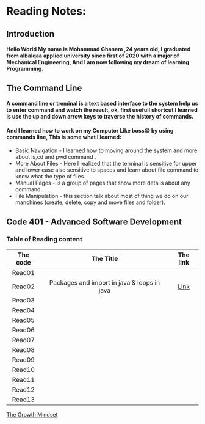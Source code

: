 # Reading Notes:

## Introduction
#### Hello World My name is Mohammad Ghanem ,24 years old, I graduated from albalqaa applied university since first of 2020 with a major of Mechanical Engineering, And I am now following my dream of learning Programming.
## The Command Line
#### A command line or treminal is a text based interface to the system help us to enter command and watch the result, ok, first usefull shortcut I learned is use the up and down arrow keys to traverse the history of commands.
#### And I learned how to work on my Computor Like boss:sunglasses: by using commands line, This is some what I learned:
- Basic Navigation - I learned how to moving around the system and more about ls,cd and pwd command .
- More About Files - Here I realized that the terminal is sensitive for upper and lower case also sensitive to spaces and learn about file command to know what the type of files.
- Manual Pages - is a group of pages that show more details about any command.
- File Manipulation - this section talk about most of thing we do on our manchines (create, delete, copy and move files and folder).




## Code 401 - Advanced Software Development
### Table of Reading content

|   The code         |           The Title           |   The link   |
| :-----------------:  | :-----------------------------: | :-----------: |
|   Read01           |                               |              |
|   Read02           |Packages and import in java & loops in java   |  [Link](https://github.com/ghanemgit/reading-notes/blob/main/Read02.md)  |
|   Read03           |                               |              |
|   Read04           |                               |              |
|   Read05           |                               |              |
|   Read06           |                               |              |
|   Read07           |                               |              |
|   Read08           |                               |              |
|   Read09           |                               |              |
|   Read10           |                               |              |
|   Read11           |                               |              |
|   Read12           |                               |              |
|   Read13           |                               |              |

[The Growth Mindset](https://github.com/ghanemgit/reading-notes/tree/The-Growth-Mindset)


